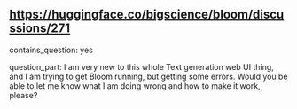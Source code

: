 ## https://huggingface.co/bigscience/bloom/discussions/271

contains_question: yes

question_part: 
I am very new to this whole Text generation web UI thing, and I am trying to get Bloom running, but getting some errors. Would you be able to let me know what I am doing wrong and how to make it work, please?